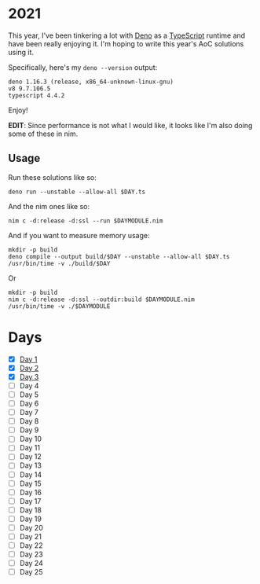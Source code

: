 # 2021

This year, I've been tinkering a lot with [Deno][deno] as a [TypeScript][ts]
runtime and have been really enjoying it. I'm hoping to write this year's AoC
solutions using it.

Specifically, here's my `deno --version` output:

    deno 1.16.3 (release, x86_64-unknown-linux-gnu)
    v8 9.7.106.5
    typescript 4.4.2

Enjoy!

**EDIT**: Since performance is not what I would like, it looks like I'm also doing some of these in nim.

## Usage

Run these solutions like so:

    deno run --unstable --allow-all $DAY.ts

And the nim ones like so:

    nim c -d:release -d:ssl --run $DAYMODULE.nim

And if you want to measure memory usage:

    mkdir -p build
    deno compile --output build/$DAY --unstable --allow-all $DAY.ts
    /usr/bin/time -v ./build/$DAY

Or

    mkdir -p build
    nim c -d:release -d:ssl --outdir:build $DAYMODULE.nim
    /usr/bin/time -v ./$DAYMODULE

# Days

- [x] [Day 1](./1.ts)
- [x] [Day 2](./2.ts)
- [x] [Day 3](./3.ts)
- [ ] Day 4
- [ ] Day 5
- [ ] Day 6
- [ ] Day 7
- [ ] Day 8
- [ ] Day 9
- [ ] Day 10
- [ ] Day 11
- [ ] Day 12
- [ ] Day 13
- [ ] Day 14
- [ ] Day 15
- [ ] Day 16
- [ ] Day 17
- [ ] Day 18
- [ ] Day 19
- [ ] Day 20
- [ ] Day 21
- [ ] Day 22
- [ ] Day 23
- [ ] Day 24
- [ ] Day 25

[deno]: https://deno.land/
[ts]: https://deno.land/manual/typescript
